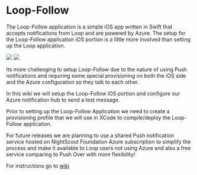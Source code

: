 # Loop-Follow
The Loop-Follow application is a simple iOS app written in Swift that accepts notifications from Loop and are powered by Azure. The setup for the Loop-Follow application iOS portion is a little more involved than setting up the Loop application.

![](https://msdnshared.blob.core.windows.net/media/2016/09/20160922_152515000_iOS-169x300.png)
![](https://msdnshared.blob.core.windows.net/media/2016/09/20160921_044556000_iOS-169x300.png)

Its more challenging to setup Loop-Follow due to the nature of using Push notifications and requiring some special provisioning on both the iOS side and the Azure configuration so they talk to each other.

In this wiki we will setup the Loop-Follow iOS portion and configure our Azure notification hub to send a test message.

Prior to setting up the Loop-Follow Application we need to create a provisioning profile that we will use in XCode to compile/deploy the Loop-Follow application.

For future releases we are planning to use a shared Push notification service hosted on NightScout Foundation Azure subscription to simplify the process and make it available to Loop users not using Azure and also a free service comparing to Push Over with more flexibility!

For instructions go to [wiki](https://github.com/amazaheri/Loop-Follow/wiki)
